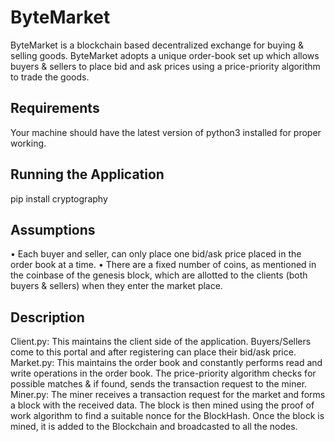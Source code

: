 # ByteMarket
ByteMarket is a blockchain based decentralized exchange for buying & selling goods. ByteMarket adopts a unique order-book set up which allows buyers & sellers to place bid and ask prices using a price-priority algorithm to trade the goods.
## Requirements
Your machine should have the latest version of python3 installed for proper working.

## Running the Application
pip install cryptography

## Assumptions
•	Each buyer and seller, can only place one bid/ask price placed in the order book at a time.
•	There are a fixed number of coins, as mentioned in the coinbase of the genesis block, which are allotted to the clients (both buyers & sellers) when they enter the market place.

## Description
Client.py: This maintains the client side of the application. Buyers/Sellers come to this portal and after registering can place their bid/ask price.
Market.py: This maintains the order book and constantly performs read and write operations in the order book. The price-priority algorithm checks for possible matches & if found, sends the transaction request to the miner.
Miner.py: The miner receives a transaction request for the market and forms a block with the received data. The block is then mined using the proof of work algorithm to find a suitable nonce for the BlockHash. Once the block is mined, it is added to the Blockchain and broadcasted to all the nodes.

